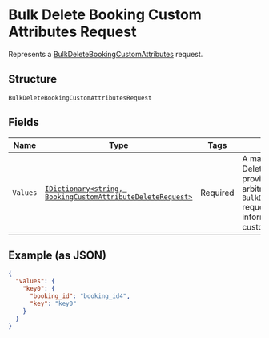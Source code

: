 
# Bulk Delete Booking Custom Attributes Request

Represents a [BulkDeleteBookingCustomAttributes](../../doc/api/booking-custom-attributes.md#bulk-delete-booking-custom-attributes) request.

## Structure

`BulkDeleteBookingCustomAttributesRequest`

## Fields

| Name | Type | Tags | Description |
|  --- | --- | --- | --- |
| `Values` | [`IDictionary<string, BookingCustomAttributeDeleteRequest>`](../../doc/models/booking-custom-attribute-delete-request.md) | Required | A map containing 1 to 25 individual Delete requests. For each request, provide an<br>arbitrary ID that is unique for this `BulkDeleteBookingCustomAttributes` request and the<br>information needed to delete a custom attribute. |

## Example (as JSON)

```json
{
  "values": {
    "key0": {
      "booking_id": "booking_id4",
      "key": "key0"
    }
  }
}
```

